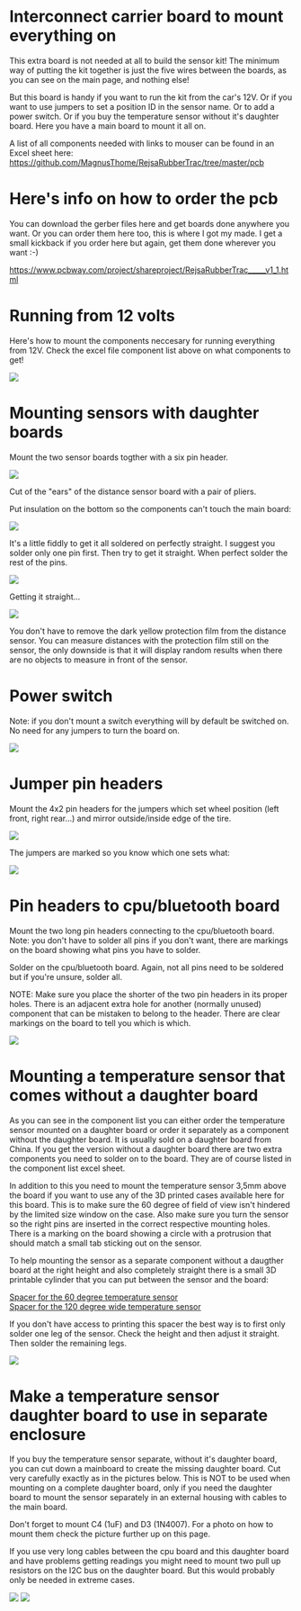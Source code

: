 # Interconnect carrier board to mount everything on

This extra board is not needed at all to build the sensor kit! The minimum way of putting the kit together is just the five wires between the boards, as you can see on the main page, and nothing else!  

But this board is handy if you want to run the kit from the car's 12V. Or if you want to use jumpers to set a position ID in the sensor name. Or to add a power switch. Or if you buy the temperature sensor without it's daughter board. Here you have a main board to mount it all on.

A list of all components needed with links to mouser can be found in an Excel sheet here:
https://github.com/MagnusThome/RejsaRubberTrac/tree/master/pcb
  
  
# Here's info on how to order the pcb

You can download the gerber files here and get boards done anywhere you want. Or you can order them here too, this is where I got my made. I get a small kickback if you order here but again, get them done wherever you want :-)

https://www.pcbway.com/project/shareproject/RejsaRubberTrac_____v1_1.html
  

# Running from 12 volts

Here's how to mount the components neccesary for running everything from 12V. Check the excel file component list above on what components to get!

<img src="images/12V mounting.jpg">

# Mounting sensors with daughter boards

Mount the two sensor boards togther with a six pin header. 

<img src="images/daughterboards/00.jpg">

Cut of the "ears" of the distance sensor board with a pair of pliers.  

Put insulation on the bottom so the components can't touch the main board:  

<img src="images/daughterboards/01.jpg">

It's a little fiddly to get it all soldered on perfectly straight. I suggest you solder only one pin first. Then try to get it straight. When perfect solder the rest of the pins.  

<img src="images/daughterboards/02.jpg">

Getting it straight...  

<img src="images/daughterboards/03.jpg">

You don't have to remove the dark yellow protection film from the distance sensor. You can measure distances with the protection film still on the sensor, the only downside is that it will display random results when there are no objects to measure in front of the sensor. 

# Power switch 

Note: if you don't mount a switch everything will by default be switched on. No need for any jumpers to turn the board on.  

<img src="images/daughterboards/04.jpg">

# Jumper pin headers

Mount the 4x2 pin headers for the jumpers which set wheel position (left front, right rear...) and mirror outside/inside edge of the tire.  

<img src="images/daughterboards/05.jpg">

The jumpers are marked so you know which one sets what:  

<img src="images/jumpersettings.jpg">

# Pin headers to cpu/bluetooth board

Mount the two long pin headers connecting to the cpu/bluetooth board. Note: you don't have to solder all pins if you don't want, there are markings on the board showing what pins you have to solder.

Solder on the cpu/bluetooth board. Again, not all pins need to be soldered but if you're unsure, solder all.

NOTE: Make sure you place the shorter of the two pin headers in its proper holes. There is an adjacent extra hole for another (normally unused) component that can be mistaken to belong to the header. There are clear markings on the board to tell you which is which.

<img src="images/daughterboards/06.jpg">

# Mounting a temperature sensor that comes __without__ a daughter board

As you can see in the component list you can either order the temperature sensor mounted on a daughter board or order it separately as a component without the daughter board. It is usually sold on a daughter board from China. If you get the version without a daughter board there are two extra components you need to solder on to the board. They are of course listed in the component list excel sheet.

In addition to this you need to mount the temperature sensor 3,5mm above the board if you want to use any of the 3D printed cases available here for this board. This is to make sure the 60 degree of field of view isn't hindered by the limited size window on the case. Also make sure you turn the sensor so the right pins are inserted in the correct respective mounting holes. There is a marking on the board showing a circle with a protrusion that should match a small tab sticking out on the sensor.

To help mounting the sensor as a separate component without a daugther board at the right height and also completely straight there is a small 3D printable cylinder that you can put between the sensor and the board:   

<a href="../3Dprint/printables/Temperature%20Sensor%20Mounting%20Spacer%203%2C5mm.stl">Spacer for the 60 degree temperature sensor</a>  
<a href="../3Dprint/printables/Temperature%20Sensor%20Mounting%20Spacer%2010mm.stl">Spacer for the 120 degree wide temperature sensor</a>  

If you don't have access to printing this spacer the best way is to first only solder one leg of the sensor. Check the height and then adjust it straight. Then solder the remaining legs.  

<img src="images/separate%20temp%20sensor.jpg">

# Make a temperature sensor daughter board to use in separate enclosure

If you buy the temperature sensor separate, without it's daughter board, you can cut down a mainboard to create the missing daughter board. Cut very carefully exactly as in the pictures below. This is NOT to be used when mounting on a complete daughter board, only if you need the daughter board to mount the sensor separately in an external housing with cables to the main board.  

Don't forget to mount C4 (1uF) and D3 (1N4007). For a photo on how to mount them check the picture further up on this page.

If you use very long cables between the cpu board and this daughter board and have problems getting readings you might need to mount two pull up resistors on the I2C bus on the daughter board. But this would probably only be needed in extreme cases.

<img src="images/cut-out-to-make-temp-sensor-daughter-board-1.jpg">
  
<img src="images/cut-out-to-make-temp-sensor-daughter-board-2.jpg">



